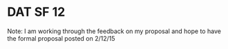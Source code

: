 DAT SF 12
=========

Note: I am working through the feedback on my proposal and hope to have the formal proposal posted on 2/12/15
